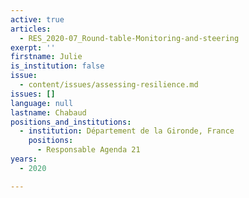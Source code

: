 ```yaml
---
active: true
articles:
  - RES_2020-07_Round-table-Monitoring-and-steering
exerpt: ''
firstname: Julie
is_institution: false
issue:
  - content/issues/assessing-resilience.md
issues: []
language: null
lastname: Chabaud
positions_and_institutions:
  - institution: Département de la Gironde, France
    positions:
      - Responsable Agenda 21
years:
  - 2020

---
```

